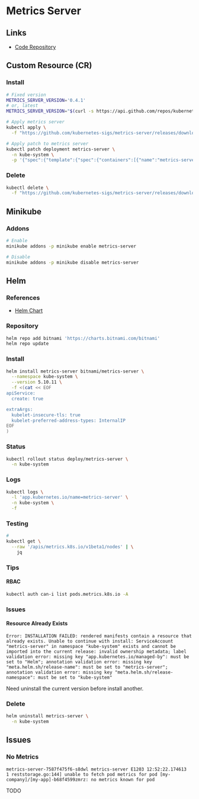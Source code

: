 # Metrics Server

## Links

- [Code Repository](https://github.com/kubernetes-sigs/metrics-server)

## Custom Resource (CR)

### Install

```sh
# Fixed version
METRICS_SERVER_VERSION='0.4.1'
# or, latest
METRICS_SERVER_VERSION="$(curl -s https://api.github.com/repos/kubernetes-sigs/metrics-server/releases/latest | grep tag_name | cut -d '"' -f 4 | tr -d 'v')"; echo "$METRICS_SERVER_VERSION"

# Apply metrics server
kubectl apply \
  -f "https://github.com/kubernetes-sigs/metrics-server/releases/download/v${METRICS_SERVER_VERSION}/components.yaml"

# Apply patch to metrics server
kubectl patch deployment metrics-server \
  -n kube-system \
  -p '{"spec":{"template":{"spec":{"containers":[{"name":"metrics-server","args":["--cert-dir=/tmp", "--secure-port=4443","--kubelet-insecure-tls","--kubelet-preferred-address-types=InternalIP"]}]}}}}'
```

### Delete

```sh
kubectl delete \
  -f "https://github.com/kubernetes-sigs/metrics-server/releases/download/v${METRICS_SERVER_VERSION}/components.yaml"
```

## Minikube

### Addons

```sh
# Enable
minikube addons -p minikube enable metrics-server

# Disable
minikube addons -p minikube disable metrics-server
```

## Helm

### References

- [Helm Chart](https://github.com/bitnami/charts/tree/master/bitnami/metrics-server)

### Repository

```sh
helm repo add bitnami 'https://charts.bitnami.com/bitnami'
helm repo update
```

### Install

```sh
helm install metrics-server bitnami/metrics-server \
  --namespace kube-system \
  --version 5.10.11 \
  -f <(cat << EOF
apiService:
  create: true

extraArgs:
  kubelet-insecure-tls: true
  kubelet-preferred-address-types: InternalIP
EOF
)
```

### Status

```sh
kubectl rollout status deploy/metrics-server \
  -n kube-system
```

### Logs

```sh
kubectl logs \
  -l 'app.kubernetes.io/name=metrics-server' \
  -n kube-system \
  -f
```

### Testing

```sh
#
kubectl get \
  --raw '/apis/metrics.k8s.io/v1beta1/nodes' | \
    jq
```

### Tips

#### RBAC

```sh
kubectl auth can-i list pods.metrics.k8s.io -A
```

### Issues

#### Resource Already Exists

```log
Error: INSTALLATION FAILED: rendered manifests contain a resource that already exists. Unable to continue with install: ServiceAccount "metrics-server" in namespace "kube-system" exists and cannot be imported into the current release: invalid ownership metadata; label validation error: missing key "app.kubernetes.io/managed-by": must be set to "Helm"; annotation validation error: missing key "meta.helm.sh/release-name": must be set to "metrics-server"; annotation validation error: missing key "meta.helm.sh/release-namespace": must be set to "kube-system"
```

Need uninstall the current version before install another.

### Delete

```sh
helm uninstall metrics-server \
  -n kube-system
```

## Issues

### No Metrics

```log
metrics-server-7587f475f6-s8dwl metrics-server E1203 12:52:22.174613       1 reststorage.go:144] unable to fetch pod metrics for pod [my-company]/[my-app]-b68f4599zmrz: no metrics known for pod
```

TODO
